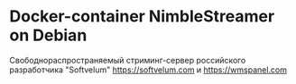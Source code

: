 # Docker-container NimbleStreamer on Debian
Свободнораспространяемый стриминг-сервер российского разработчика "Softvelum" https://softvelum.com и https://wmspanel.com
